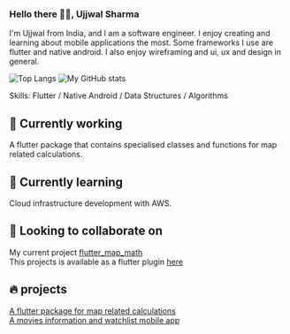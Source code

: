 ### Hello there 👋🏼, Ujjwal Sharma
I'm Ujjwal from India, and I am a software engineer. I enjoy creating and learning about mobile applications the most. Some frameworks I use are flutter  and native android. I also enjoy wireframing and ui, ux and design in general.

![Top Langs](https://github-readme-stats-sigma-five.vercel.app/api/top-langs/?username=Ujjwalsharma2210&layout=compact) ![My GitHub stats](https://github-readme-stats-sigma-five.vercel.app/api?username=Ujjwalsharma2210&theme=merko)

Skills: Flutter / Native Android / Data Structures / Algorithms

## 🔭 Currently working 
A flutter package that contains specialised classes and functions for map related calculations.<br>

## 🌱 Currently learning
Cloud infrastructure development with AWS.

## 👯 Looking to collaborate on
My current project [flutter_map_math](https://pub.dev/packages/flutter_map_math) <br>
This projects is available as a flutter plugin [here](https://pub.dev/packages/flutter_geo_math)

## 🔥 projects

[A flutter package for map related calculations](https://pub.dev/packages/flutter_map_math)<br>
[A movies information and watchlist mobile app](https://play.google.com/store/apps/details?id=com.sujjwal.movie_magic)

<!--
**Ujjwalsharma2210/Ujjwalsharma2210** is a ✨ _special_ ✨ repository because its `README.md` (this file) appears on your GitHub profile.

Here are some ideas to get you started:

- 🔭 I’m currently working on ...
- 🌱 I’m currently learning ...
- 👯 I’m looking to collaborate on ...
- 🤔 I’m looking for help with ...
- 💬 Ask me about ...
- 📫 How to reach me: ...
- 😄 Pronouns: ...
- ⚡ Fun fact: ...
-->
